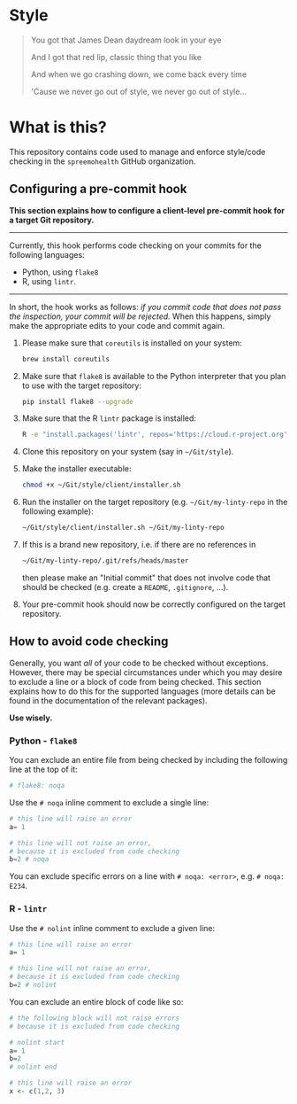 # Style
> You got that James Dean daydream look in your eye
>
> And I got that red lip, classic thing that you like
>
> And when we go crashing down, we come back every time
>
> 'Cause we never go out of style, we never go out of style...

# What is this?
This repository contains code used to manage and enforce style/code checking in the `spreemohealth` GitHub organization.

## Configuring a pre-commit hook
**This section explains how to configure a client-level pre-commit hook for a target Git repository.**

---

Currently, this hook performs code checking on your commits for the following languages:
- Python, using `flake8`
- R, using `lintr`.

---

In short, the hook works as follows: *if you commit code that does not pass the inspection, your commit will be rejected.*
When this happens, simply make the appropriate edits to your code and commit again.

1. Please make sure that `coreutils` is installed on your system:
   ```bash
   brew install coreutils
   ```

2. Make sure that `flake8` is available to the Python interpreter that you plan to use with the target repository:
   ```bash
   pip install flake8 --upgrade
   ```

3. Make sure that the R `lintr` package is installed:
   ```bash
   R -e "install.packages('lintr', repos='https://cloud.r-project.org')"
   ```

4. Clone this repository on your system (say in `~/Git/style`).

5. Make the installer executable:
   ```bash
   chmod +x ~/Git/style/client/installer.sh
   ```

6. Run the installer on the target repository (e.g. `~/Git/my-linty-repo` in the following example):
   ```bash
   ~/Git/style/client/installer.sh ~/Git/my-linty-repo
   ```

7. If this is a brand new repository, i.e. if there are no references in
   ```bash
   ~/Git/my-linty-repo/.git/refs/heads/master
   ```
   then please make an "Initial commit" that does not involve code that should be checked (e.g. create a `README`, `.gitignore`, ...).

8. Your pre-commit hook should now be correctly configured on the target repository.

## How to avoid code checking
Generally, you want *all* of your code to be checked without exceptions.
However, there may be special circumstances under which you may desire to exclude a line or a block of code from being checked.
This section explains how to do this for the supported languages (more details can be found in the documentation of the relevant packages).

**Use wisely.**

### Python - `flake8`
You can exclude an entire file from being checked by including the following line at the top of it:
```python
# flake8: noqa
```

Use the `# noqa` inline comment to exclude a single line:
```python
# this line will raise an error
a= 1 

# this line will not raise an error,
# because it is excluded from code checking
b=2 # noqa
```

You can exclude specific errors on a line with `# noqa: <error>`, e.g. `# noqa: E234`.

### R - `lintr`
Use the `# nolint` inline comment to exclude a given line:
```R
# this line will raise an error
a= 1

# this line will not raise an error,
# because it is excluded from code checking
b=2 # nolint
```

You can exclude an entire block of code like so:
```R
# the following block will not raise errors
# because it is excluded from code checking

# nolint start
a= 1
b=2
# nolint end

# this line will raise an error
x <- c(1,2, 3)
```
